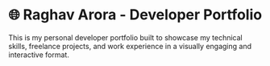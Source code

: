 # 🌐 Raghav Arora - Developer Portfolio

This is my personal developer portfolio built to showcase my technical skills, freelance projects, and work experience in a visually engaging and interactive format.
